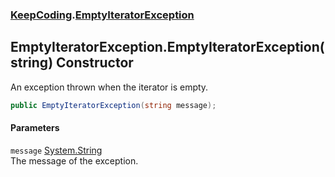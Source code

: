 ### [KeepCoding](KeepCoding.md 'KeepCoding').[EmptyIteratorException](KeepCoding_EmptyIteratorException.md 'KeepCoding.EmptyIteratorException')
## EmptyIteratorException.EmptyIteratorException(string) Constructor
An exception thrown when the iterator is empty.  
```csharp
public EmptyIteratorException(string message);
```
#### Parameters
<a name='KeepCoding_EmptyIteratorException_EmptyIteratorException(string)_message'></a>
`message` [System.String](https://docs.microsoft.com/en-us/dotnet/api/System.String 'System.String')  
The message of the exception.
  

